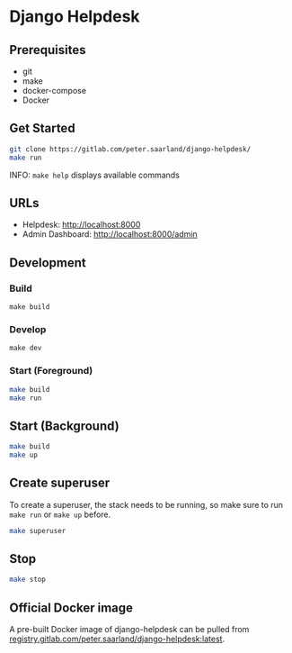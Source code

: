 # Django Helpdesk

## Prerequisites

- git
- make
- docker-compose
- Docker

## Get Started

```bash
git clone https://gitlab.com/peter.saarland/django-helpdesk/
make run
```

INFO: `make help` displays available commands

## URLs

- Helpdesk: [http://localhost:8000](http://localhost:8000)
- Admin Dashboard: [http://localhost:8000/admin](http://localhost:8000/admin)

## Development

### Build

`make build`

### Develop

`make dev`

### Start (Foreground)

```bash
make build
make run
```

## Start (Background)

```bash
make build
make up
```

## Create superuser

To create a superuser, the stack needs to be running, so make sure to run `make run` or `make up` before.

```bash
make superuser
```

## Stop

```bash
make stop
```

## Official Docker image

A pre-built Docker image of django-helpdesk can be pulled from [registry.gitlab.com/peter.saarland/django-helpdesk:latest](registry.gitlab.com/peter.saarland/django-helpdesk:latest).
